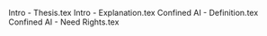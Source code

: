 Intro - Thesis.tex
Intro - Explanation.tex
Confined AI - Definition.tex
Confined AI - Need Rights.tex